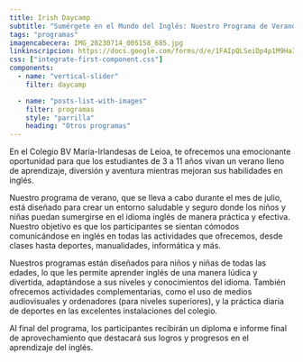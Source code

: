```yaml
---
title: Irish Daycamp
subtitle: "Sumérgete en el Mundo del Inglés: Nuestro Programa de Verano para Niños y Niñas"
tags: "programas"
imagencabecera: IMG_20230714_005158_685.jpg
linkinscripcion: https://docs.google.com/forms/d/e/1FAIpQLSeiDp4p1M9Ha3abFPfao6aQG-WBdj8MYNve0xaA9ATey3_DFQ/viewform
css: ["integrate-first-component.css"]
components:
  - name: "vertical-slider"
    filter: daycamp

  - name: "posts-list-with-images"
    filter: programas
    style: "parrilla"
    heading: "Otros programas"
---
```


En el Colegio BV María-Irlandesas de Leioa, te ofrecemos una emocionante oportunidad para que los estudiantes de 3 a 11 años vivan un verano lleno de aprendizaje, diversión y aventura mientras mejoran sus habilidades en inglés.

Nuestro programa de verano, que se lleva a cabo durante el mes de julio, está diseñado para crear un entorno saludable y seguro donde los niños y niñas puedan sumergirse en el idioma inglés de manera práctica y efectiva. Nuestro objetivo es que los participantes se sientan cómodos comunicándose en inglés en todas las actividades que ofrecemos, desde clases hasta deportes, manualidades, informática y más.

Nuestros programas están diseñados para niños y niñas de todas las edades, lo que les permite aprender inglés de una manera lúdica y divertida, adaptándose a sus niveles y conocimientos del idioma. También ofrecemos actividades complementarias, como el uso de medios audiovisuales y ordenadores (para niveles superiores), y la práctica diaria de deportes en las excelentes instalaciones del colegio.

Al final del programa, los participantes recibirán un diploma e informe final de aprovechamiento que destacará sus logros y progresos en el aprendizaje del inglés.
